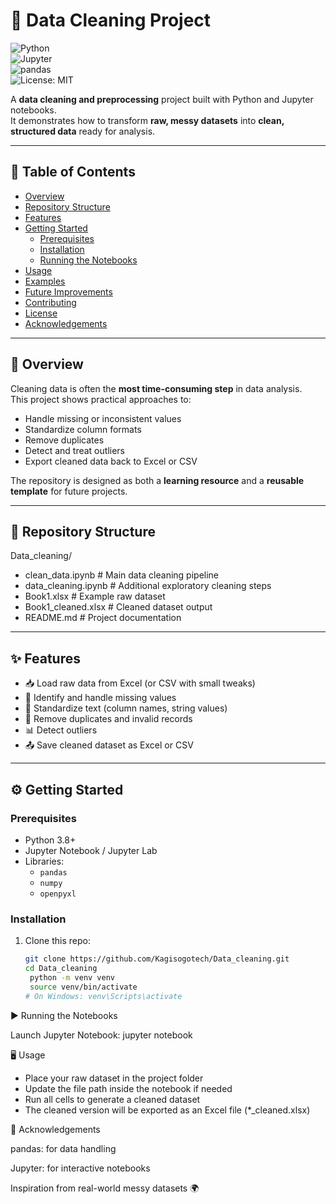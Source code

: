 # 🧹 Data Cleaning Project

![Python](https://img.shields.io/badge/Python-3.x-blue?logo=python)  
![Jupyter](https://img.shields.io/badge/Jupyter-Notebook-orange?logo=jupyter)  
![pandas](https://img.shields.io/badge/pandas-Data%20Analysis-yellowgreen?logo=pandas)  
![License: MIT](https://img.shields.io/badge/License-MIT-green.svg)  

A **data cleaning and preprocessing** project built with Python and Jupyter notebooks.  
It demonstrates how to transform **raw, messy datasets** into **clean, structured data** ready for analysis.

---

## 📖 Table of Contents
- [Overview](#overview)  
- [Repository Structure](#repository-structure)  
- [Features](#features)  
- [Getting Started](#getting-started)  
  - [Prerequisites](#prerequisites)  
  - [Installation](#installation)  
  - [Running the Notebooks](#running-the-notebooks)  
- [Usage](#usage)  
- [Examples](#examples)  
- [Future Improvements](#future-improvements)  
- [Contributing](#contributing)  
- [License](#license)  
- [Acknowledgements](#acknowledgements)  

---

## 📌 Overview

Cleaning data is often the **most time-consuming step** in data analysis.  
This project shows practical approaches to:
- Handle missing or inconsistent values
- Standardize column formats
- Remove duplicates
- Detect and treat outliers
- Export cleaned data back to Excel or CSV

The repository is designed as both a **learning resource** and a **reusable template** for future projects.

---

## 📂 Repository Structure

Data_cleaning/
- clean_data.ipynb # Main data cleaning pipeline
- data_cleaning.ipynb # Additional exploratory cleaning steps
- Book1.xlsx # Example raw dataset
- Book1_cleaned.xlsx # Cleaned dataset output
- README.md # Project documentation


---

## ✨ Features

- 📥 Load raw data from Excel (or CSV with small tweaks)  
- 🧩 Identify and handle missing values  
- 📝 Standardize text (column names, string values)  
- 🔁 Remove duplicates and invalid records  
- 📊 Detect outliers  
- 📤 Save cleaned dataset as Excel or CSV  

---

## ⚙️ Getting Started

### Prerequisites
- Python 3.8+  
- Jupyter Notebook / Jupyter Lab  
- Libraries:  
  - `pandas`  
  - `numpy`  
  - `openpyxl`  

### Installation
1. Clone this repo:
   ```bash
   git clone https://github.com/Kagisogotech/Data_cleaning.git
   cd Data_cleaning
    python -m venv venv
    source venv/bin/activate
   # On Windows: venv\Scripts\activate
   ```

▶️ Running the Notebooks

  Launch Jupyter Notebook:
  jupyter notebook

🖥 Usage

- Place your raw dataset in the project folder
- Update the file path inside the notebook if needed
- Run all cells to generate a cleaned dataset
- The cleaned version will be exported as an Excel file (*_cleaned.xlsx)

🙌 Acknowledgements

pandas: for data handling

Jupyter: for interactive notebooks

Inspiration from real-world messy datasets 🌍
   
